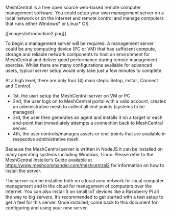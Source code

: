 MeshCentral is a free open source web-based remote computer management software. You could setup your own management server on a local network or on the internet and remote control and manage computers that runs either Windows* or Linux* OS.

[[images/introduction2.png]]

To begin a management server will be required. A management server could be any computing device (PC or VM) that has sufficient compute, storage and reliable network components to host an environment for MeshCentral and deliver good performance during remote management exercise. Whilst there are many configurations available for advanced users, typical server setup would only take just a few minutes to complete. 

At a high level, there are only four (4) main steps: Setup, Install, Connect and Control. 
* 1st, the user setup the MeshCentral server on VM or PC
* 2nd, the user logs on to MeshCentral portal with a valid account, creates an administrative mesh to collect all end-points (systems to be managed)
* 3rd, the user then generates an agent and installs it on a target or each end-point that immediately attempts a connection back to MeshCentral server. 
* 4th, the user controls/manages assets or end-points that are available in respective administrative mesh

Because the MeshCentral server is written in NodeJS it can be installed on many operating systems including Windows, Linux. Please refer to the MeshCentral Installer’s Guide available at https://www.meshcommander.com/meshcentral2 for information on how to install the server.

The server can be installed both on a local area network for local computer management and in the cloud for management of computers over the Internet. You can also install it on small IoT devices like a Raspberry Pi all the way to big servers. It’s recommended to get started with a test setup to get a feel for this server. Once installed, come back to this document for configuring and using your new server.
